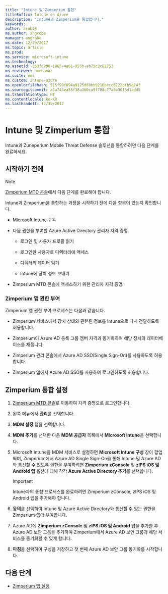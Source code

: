 ```yaml
---
title: "Intune 및 Zimperium 통합"
titleSuffix: Intune on Azure
description: "Intune과 Zimperium을 통합합니다."
keywords: 
author: arob98
ms.author: angrobe
manager: angrobe
ms.date: 12/29/2017
ms.topic: article
ms.prod: 
ms.service: microsoft-intune
ms.technology: 
ms.assetid: 363fd280-1865-4a61-855b-eb75c3c62753
ms.reviewer: heenamac
ms.suite: ems
ms.custom: intune-azure
ms.openlocfilehash: 515f99f694a9125d60bb9210becc6722bfb9e24f
ms.sourcegitcommit: a3a744ea55f38a360ca9f788c77a5b3018d1add5
ms.translationtype: HT
ms.contentlocale: ko-KR
ms.lasthandoff: 12/30/2017
---
```

# <a name="integrate-zimperium-with-intune"></a>Intune 및 Zimperium 통합

Intune과 Zuneperium Mobile Threat Defense 솔루션을 통합하려면 다음 단계를 완료하세요.

## <a name="before-you-begin"></a>시작하기 전에

> [!NOTE]
> [Zimperium MTD 콘솔](https://staging2-console.zimperium.com)에서 다음 단계를 완료해야 합니다.

Intune과 Zimperium을 통합하는 과정을 시작하기 전에 다음 항목이 있는지 확인합니다.

-   Microsoft Intune 구독

-   다음 권한을 부여할 Azure Active Directory 관리자 자격 증명

    -   로그인 및 사용자 프로필 읽기

    -   로그인한 사용자로 디렉터리에 액세스

    -   디렉터리 데이터 읽기

    -   Intune에 장치 정보 보내기

-   Zimperium MTD 콘솔에 액세스하기 위한 관리자 자격 증명

### <a name="zimperium-app-authorization"></a>Zimperium 앱 권한 부여

Zimperium 앱 권한 부여 프로세스는 다음과 같습니다.

-   Zimperium 서비스에서 장치 상태와 관련된 정보를 Intune으로 다시 전달하도록 허용합니다.

-   Zimperium이 Azure AD 등록 그룹 멤버 자격과 동기화하여 해당 장치의 데이터베이스를 채웁니다.

-   Zimperium 관리 콘솔에서 Azure AD SSO(Single Sign-On)를 사용하도록 허용합니다.

-   Zimperium 앱에서 Azure AD SSO를 사용하여 로그인하도록 허용합니다.

## <a name="to-set-up-zimperium-integration"></a>Zimperium 통합 설정

1.  [Zimperium MTD 콘솔](https://staging2-console.zimperium.com)로 이동하여 자격 증명으로 로그인합니다.

2.  왼쪽 메뉴에서 **관리**를 선택합니다.

3.  **MDM 설정** 탭을 선택합니다.

4.  **MDM 추가**를 선택한 다음 **MDM 공급자** 목록에서 **Microsoft Intune**을 선택합니다.

5.  Microsoft Intune을 MDM 서비스로 설정하면 **Microsoft Intune 구성** 창이 팝업되며, Zimperium에서 Azure AD Single Sign-On을 통해 Intune 및 Azure AD와 통신할 수 있도록 권한을 부여하려면 **Zimperium zConsole** 및 **zIPS iOS 및 Android 앱** 옵션에 대해 각각 **Azure Active Directory 추가**를 선택합니다.

    > [!IMPORTANT]
    > Intune과의 통합 프로세스를 완료하려면 Zimperium zConsole, zIPS iOS 및 Android 앱을 추가해야 합니다.

6.  **동의**를 선택하여 Intune 및 Azure Active Directory와 통신할 수 있는 권한을 Zimperium 앱에 부여합니다.

7.  Azure AD에 **Zimperium zConsole** 및 **zIPS iOS 및 Android** 앱을 추가한 후 Azure AD 보안 그룹을 추가하여 Zimperium에서 Azure AD 보안 그룹과 해당 서비스를 동기화할 수 있게 합니다.

8.  **마침**을 선택하여 구성을 저장하고 첫 번째 Azure AD 보안 그룹 동기화를 시작합니다.

## <a name="next-steps"></a>다음 단계

-   [Zimperium 앱 설정](mtd-apps-ios-app-configuration-policy-add-assign.md)
